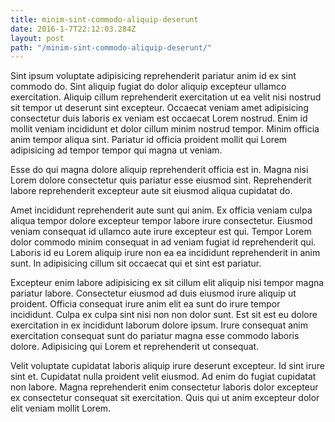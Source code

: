 ```yaml
---
title: minim-sint-commodo-aliquip-deserunt
date: 2016-1-7T22:12:03.284Z
layout: post
path: "/minim-sint-commodo-aliquip-deserunt/"
---
```


Sint ipsum voluptate adipisicing reprehenderit pariatur anim id ex sint commodo do. Sint aliquip fugiat do dolor aliquip excepteur ullamco exercitation. Aliquip cillum reprehenderit exercitation ut ea velit nisi nostrud sit tempor ut deserunt sint excepteur. Occaecat veniam amet adipisicing consectetur duis laboris ex veniam est occaecat Lorem nostrud. Enim id mollit veniam incididunt et dolor cillum minim nostrud tempor. Minim officia anim tempor aliqua sint. Pariatur id officia proident mollit qui Lorem adipisicing ad tempor tempor qui magna ut veniam.

Esse do qui magna dolore aliquip reprehenderit officia est in. Magna nisi Lorem dolore consectetur quis pariatur esse eiusmod sint. Reprehenderit labore reprehenderit excepteur aute sit eiusmod aliqua cupidatat do.

Amet incididunt reprehenderit aute sunt qui anim. Ex officia veniam culpa aliqua tempor dolore excepteur tempor labore irure consectetur. Eiusmod veniam consequat id ullamco aute irure excepteur est qui. Tempor Lorem dolor commodo minim consequat in ad veniam fugiat id reprehenderit qui. Laboris id eu Lorem aliquip irure non ea ea incididunt reprehenderit in anim sunt. In adipisicing cillum sit occaecat qui et sint est pariatur.

Excepteur enim labore adipisicing ex sit cillum elit aliquip nisi tempor magna pariatur labore. Consectetur eiusmod ad duis eiusmod irure aliquip ut proident. Officia consequat irure anim elit ea sunt do irure tempor incididunt. Culpa ex culpa sint nisi non non dolor sunt. Est sit est eu dolore exercitation in ex incididunt laborum dolore ipsum. Irure consequat anim exercitation consequat sunt do pariatur magna esse commodo laboris dolore. Adipisicing qui Lorem et reprehenderit ut consequat.

Velit voluptate cupidatat laboris aliquip irure deserunt excepteur. Id sint irure sint et. Cupidatat nulla proident velit eiusmod. Ad enim do fugiat cupidatat non labore. Magna reprehenderit enim consectetur laboris dolor excepteur ex consectetur consequat sit exercitation. Quis qui ut anim excepteur dolor elit veniam mollit Lorem.
